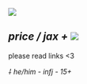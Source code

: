 ![](https://media.discordapp.net/attachments/1148552719670452266/1149493065564819626/imageedit_11_4139621829.png)

## ***price / jax +*** ![](https://media.discordapp.net/attachments/1148552719670452266/1149476944602222592/2f620826.gif)

please read links <3


*⸸ he/him - infj - 15+*

